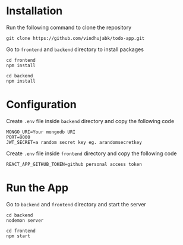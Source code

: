 # Installation
Run the following command to clone the repository
```
git clone https://github.com/vindhujabk/todo-app.git
```
Go to ```frontend``` and ```backend``` directory to install packages
```
cd frontend
npm install
```
```
cd backend
npm install
```
# Configuration
Create ```.env``` file inside ```backend``` directory and copy the following code

```
MONGO_URI=Your mongodb URI
PORT=8000
JWT_SECRET=a random secret key eg. arandomsecretkey
```
Create ```.env``` file inside ```frontend``` directory and copy the following code
```
REACT_APP_GITHUB_TOKEN=github personal access token
```

# Run the App
Go to ```backend``` and ```frontend``` directory and start the server
```
cd backend
nodemon server
```
```
cd frontend
npm start
```


